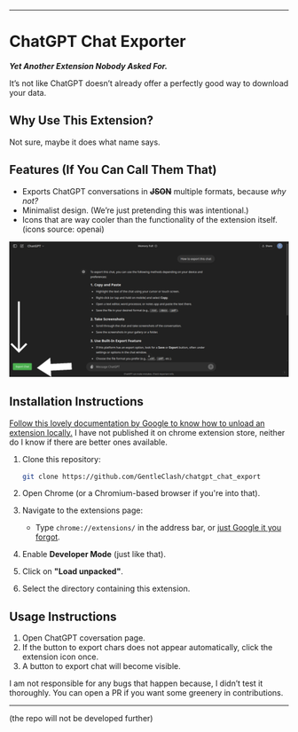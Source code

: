 
---

# ChatGPT Chat Exporter  
**_Yet Another Extension Nobody Asked For._**

It’s not like ChatGPT doesn’t already offer a perfectly good way to download your data. 

## Why Use This Extension?  
Not sure, maybe it does what name says.
## Features (If You Can Call Them That)  
- Exports ChatGPT conversations in ~~**JSON**~~ multiple formats, because *why not?*  
- Minimalist design. (We’re just pretending this was intentional.)  
- Icons that are way cooler than the functionality of the extension itself. (icons source: openai)

![a big picture showing small chat export button](static/export.png)  

## Installation Instructions  
[Follow this lovely documentation by Google to know how to unload an extension locally.](https://developer.chrome.com/docs/extensions/get-started/tutorial/hello-world#load-unpacked)
I have not published it on chrome extension store, neither do I know if there are better ones available. 



1. Clone this repository:  
   ```bash  
   git clone https://github.com/GentleClash/chatgpt_chat_export  
   ```  

2. Open Chrome (or a Chromium-based browser if you're into that).  

3. Navigate to the extensions page:  
   - Type `chrome://extensions/` in the address bar, or [just Google it you forgot](https://letmegooglethat.com/?q=how+to+unload+local+extensions+in+chrome+browser).  

4. Enable **Developer Mode** (just like that).  

5. Click on **"Load unpacked"**.  

6. Select the directory containing this extension.  


## Usage Instructions  
1. Open ChatGPT coversation page.  
2. If the button to export chars does not appear automatically, click the extension icon once.
3. A button to export chat will become visible. 

  
I am not responsible for any bugs that happen because, I didn’t test it thoroughly. You can open a PR if you want some greenery in contributions. 

---
(the repo will not be developed further)